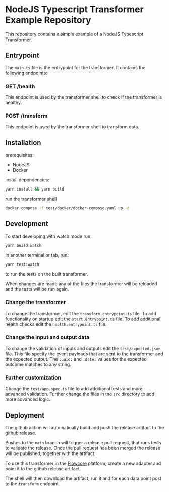 # NodeJS Typescript Transformer Example Repository

This repository contains a simple example of a NodeJS Typescript Transformer.

## Entrypoint

The `main.ts` file is the entrypoint for the transformer. It contains the following endpoints:

### GET /health

This endpoint is used by the transformer shell to check if the transformer is healthy.

### POST /transform

This endpoint is used by the transformer shell to transform data.

## Installation

prerequisites:
- NodeJS
- Docker

install dependencies:
```bash
yarn install && yarn build
```

run the transformer shell
```bash
docker-compose -f test/docker/docker-compose.yaml up -d
```

## Development

To start developing with watch mode run:
```bash
yarn build:watch
```

In another terminal or tab, run:
```bash
yarn test:watch
```

to run the tests on the built transformer.

When changes are made any of the files the transformer will be reloaded and the tests will be run again.

### Change the transformer

To change the transformer, edit the `transform.entrypoint.ts` file. To add functionality on startup edit the `start.entrypoint.ts` file. To add additional health checks edit the `health.entrypoint.ts` file.

### Change the input and output data

To change the validation of inputs and outputs edit the `test/expected.json` file. This file specify the event payloads that are sent to the transformer and the expected output. The `:uuid:` and `:date:` values for the expected outcome matches to any string.

### Further customization

Change the `test/app.spec.ts` file to add additional tests and more advanced validation. Further change the files in the `src` directory to add more advanced logic.

## Deployment

The github action will automatically build and push the release artifact to the github release.

Pushes to the `main` branch will trigger a release pull request, that runs tests to validate the release. Once the pull request has been merged the release will be published, together with the artifact.

To use this transformer in the [Flowcore](https://flowcore.io) platform, create a new adapter and point it to the github release artifact.

The shell will then download the artifact, run it and for each data point post to the `transform` endpoint.
